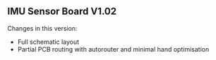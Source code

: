 ## IMU Sensor Board V1.02

Changes in this version:

* Full schematic layout
* Partial PCB routing with autorouter and minimal hand optimisation